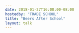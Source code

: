 ```yaml
---
date: 2018-01-27T16:00:00-08:00
hostedby: "TRADE SCHOOL"
title: "Beers After School"
layout: talk
---
```

